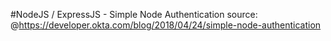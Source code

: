 #NodeJS / ExpressJS - Simple Node Authentication source: @https://developer.okta.com/blog/2018/04/24/simple-node-authentication

##
